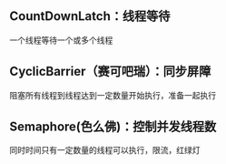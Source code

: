 ## CountDownLatch：线程等待
一个线程等待一个或多个线程

## CyclicBarrier（赛可吧瑞）：同步屏障
阻塞所有线程到线程达到一定数量开始执行，准备一起执行

## Semaphore(色么佛)：控制并发线程数
同时时间只有一定数量的线程可以执行，限流，红绿灯